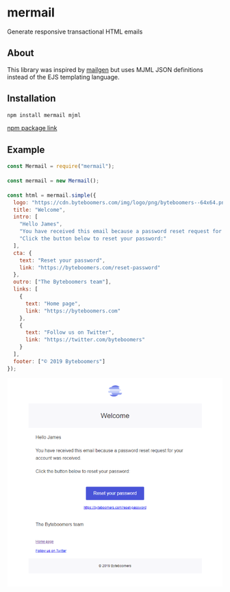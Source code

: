 # mermail

Generate responsive transactional HTML emails

## About

This library was inspired by [mailgen](https://github.com/eladnava/mailgen) but uses MJML JSON definitions instead of the EJS templating language.

## Installation

```bash
npm install mermail mjml
```

[npm package link](https://www.npmjs.com/package/mermail)

## Example

```javascript
const Mermail = require("mermail");

const mermail = new Mermail();

const html = mermail.simple({
  logo: "https://cdn.byteboomers.com/img/logo/png/byteboomers--64x64.png",
  title: "Welcome",
  intro: [
    "Hello James",
    "You have received this email because a password reset request for your account was received.",
    "Click the button below to reset your password:"
  ],
  cta: {
    text: "Reset your password",
    link: "https://byteboomers.com/reset-password"
  },
  outro: ["The Byteboomers team"],
  links: [
    {
      text: "Home page",
      link: "https://byteboomers.com"
    },
    {
      text: "Follow us on Twitter",
      link: "https://twitter.com/byteboomers"
    }
  ],
  footer: ["© 2019 Byteboomers"]
});
```

![screenshot](./screenshots/simple.png)
